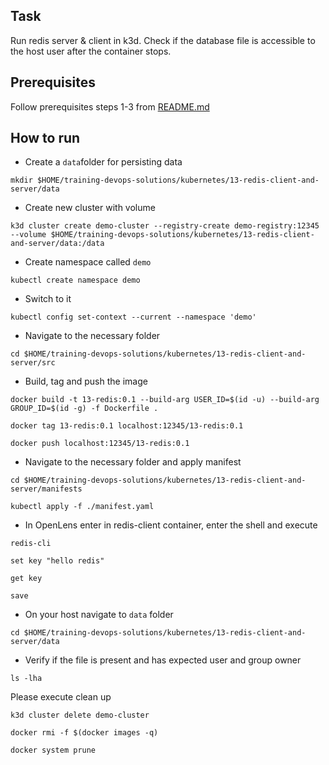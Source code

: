 ## Task
Run redis server & client in k3d. Check if the database file is accessible to the host user after the container stops.

## Prerequisites
Follow prerequisites steps 1-3 from [README.md](../../README.md)

## How to run

- Create a `data`folder for persisting data

```
mkdir $HOME/training-devops-solutions/kubernetes/13-redis-client-and-server/data
```

- Create new cluster with volume

```
k3d cluster create demo-cluster --registry-create demo-registry:12345 --volume $HOME/training-devops-solutions/kubernetes/13-redis-client-and-server/data:/data
```

- Create namespace called `demo`

```
kubectl create namespace demo
```

- Switch to it
```
kubectl config set-context --current --namespace 'demo'
```

- Navigate to the necessary folder

```
cd $HOME/training-devops-solutions/kubernetes/13-redis-client-and-server/src
```

- Build, tag and push the image

```
docker build -t 13-redis:0.1 --build-arg USER_ID=$(id -u) --build-arg GROUP_ID=$(id -g) -f Dockerfile .
```
```
docker tag 13-redis:0.1 localhost:12345/13-redis:0.1
```
```
docker push localhost:12345/13-redis:0.1
```

- Navigate to the necessary folder and apply manifest

```
cd $HOME/training-devops-solutions/kubernetes/13-redis-client-and-server/manifests
```
```
kubectl apply -f ./manifest.yaml
```
- In OpenLens enter in redis-client container, enter the shell and execute

```
redis-cli
```
```
set key "hello redis"
```
```
get key
```
```
save
```

- On your host navigate to `data` folder
```
cd $HOME/training-devops-solutions/kubernetes/13-redis-client-and-server/data
```

- Verify if the file is present and has expected user and group owner
```
ls -lha
```

Please execute clean up

```
k3d cluster delete demo-cluster
```
```
docker rmi -f $(docker images -q) 
```
```
docker system prune
```
